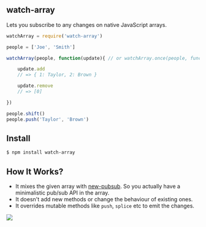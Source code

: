 ## watch-array

Lets you subscribe to any changes on native JavaScript arrays.

```js
watchArray = require('watch-array')

people = ['Joe', 'Smith']

watchArray(people, function(update){ // or watchArray.once(people, function(update){

    update.add
    // => { 1: Taylor, 2: Brown }

    update.remove
    // => [0]

})

people.shift()
people.push('Taylor', 'Brown')
```

## Install

```bash
$ npm install watch-array
```

## How It Works?

* It mixes the given array with [new-pubsub](http://github.com/azer/new-pubsub). So you actually have a minimalistic pub/sub API in the array.
* It doesn't add new methods or change the behaviour of existing ones.
* It overrides mutable methods like `push`, `splice` etc to emit the changes.

![](https://dl.dropboxusercontent.com/s/vg71zdk29kckx04/npmel_12.jpg)
